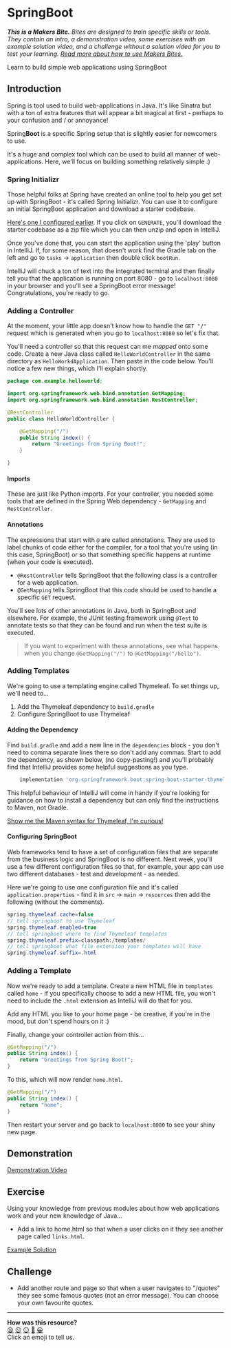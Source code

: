 # SpringBoot

_**This is a Makers Bite.** Bites are designed to train specific skills or
tools. They contain an intro, a demonstration video, some exercises with an
example solution video, and a challenge without a solution video for you to test
your learning. [Read more about how to use Makers
Bites.](https://github.com/makersacademy/course/blob/main/labels/bites.md)_

<!-- OMITTED -->

Learn to build simple web applications using SpringBoot

## Introduction

Spring is tool used to build web-applications in Java. It's like Sinatra but with a ton of extra features that will appear a bit magical at first - perhaps to your confusion and / or annoyance!

Spring**Boot** is a specific Spring setup that is slightly easier for newcomers to use.

It's a huge and complex tool which can be used to build all manner of web-applications. Here, we'll focus on building something relatively simple :)

### Spring Initializr

Those helpful folks at Spring have created an online tool to help you get set up with SpringBoot - it's called Spring Initializr. You can use it to configure an initial SpringBoot application and download a starter codebase.

[Here's one I configured earlier](https://start.spring.io/#!type=gradle-project&language=java&platformVersion=3.0.5&packaging=jar&jvmVersion=17&groupId=com.example&artifactId=hello-world&name=hello-world&description=Demo%20project%20for%20Spring%20Boot&packageName=com.example.hello-world&dependencies=web). If you click on `GENERATE`, you'll download the starter codebase as a zip file which you can then unzip and open in IntelliJ.

Once you've done that, you can start the application using the 'play' button in IntelliJ. If, for some reason, that doesn't work find the Gradle tab on the left and go to `tasks` -> `application` then double click `bootRun`.

IntelliJ will chuck a ton of text into the integrated terminal and then finally tell you that the application is running on port 8080 - go to `localhost:8080` in your browser and you'll see a SpringBoot error message! Congratulations, you're ready to go.

### Adding a Controller

At the moment, your little app doesn't know how to handle the `GET "/"` request which is generated when you go to `localhost:8080` so let's fix that.

You'll need a controller so that this request can me _mapped_ onto some code. Create a new Java class called `HelloWorldController` in the same directory as `HelloWorkdApplication`. Then paste in the code below. You'll notice a few new things, which I'll explain shortly.

```java
package com.example.helloworld;

import org.springframework.web.bind.annotation.GetMapping;
import org.springframework.web.bind.annotation.RestController;

@RestController
public class HelloWorldController {

	@GetMapping("/")
	public String index() {
		return "Greetings from Spring Boot!";
	}

}
```

#### Imports

These are just like Python imports. For your controller, you needed some tools that are defined in the Spring Web dependency - `GetMapping` and `RestController`.

#### Annotations

The expressions that start with `@` are called annotations. They are used to label chunks of code either for the compiler, for a tool that you're using (in this case, SpringBoot) or so that something specific happens at runtime (when your code is executed).

- `@RestController` tells SpringBoot that the following class is a controller for a web application.
- `@GetMapping` tells SpringBoot that this code should be used to handle a specific `GET` request.

You'll see lots of other annotations in Java, both in SpringBoot and elsewhere. For example, the JUnit testing framework using `@Test` to annotate tests so that they can be found and run when the test suite is executed.

> If you want to experiment with these annotations, see what happens when you change `@GetMapping("/")` to `@GetMapping("/hello")`.

### Adding Templates

We're going to use a templating engine called Thymeleaf. To set things up, we'll need to...

1. Add the Thymeleaf dependency to `build.gradle`
2. Configure SpringBoot to use Thymeleaf

#### Adding the Dependency

Find `build.gradle` and add a new line in the `dependencies` block - you don't need to comma separate lines there so don't add any commas. Start to add the dependency, as shown below, (no copy-pasting!) and you'll probably find that IntelliJ provides some helpful suggestions as you type.

```groovy
	implementation 'org.springframework.boot:spring-boot-starter-thymeleaf:3.0.4'
```

This helpful behaviour of IntelliJ will come in handy if you're looking for guidance on how to install a dependency but can only find the instructions to Maven, not Gradle.

[Show me the Maven syntax for Thymeleaf, I'm curious!](https://www.baeldung.com/spring-boot-start#simple-mvc-view)

#### Configuring SpringBoot

Web frameworks tend to have a set of configuration files that are separate from the business logic and SpringBoot is no different. Next week, you'll use a few different configuration files so that, for example, your app can use two different databases - test and development - as needed.

Here we're going to use one configuration file and it's called `application.properties` - find it in `src` -> `main` -> `resources` then add the following (without the comments).

```java
spring.thymeleaf.cache=false
// tell springboot to use Thymeleaf
spring.thymeleaf.enabled=true 
// tell springboot where to find Thymeleaf templates
spring.thymeleaf.prefix=classpath:/templates/
// tell springboot what file extension your templates will have
spring.thymeleaf.suffix=.html
```

### Adding a Template

Now we're ready to add a template. Create a new HTML file in `templates` called `home` - if you specifically choose to add a new HTML file, you won't need to include the `.html` extension as IntelliJ will do that for you.

Add any HTML you like to your home page - be creative, if you're in the mood, but don't spend hours on it :)

Finally, change your controller action from this...

```java
@GetMapping("/")
public String index() {
	return "Greetings from Spring Boot!";
}
```

To this, which will now render `home.html`.

```java
@GetMapping("/")
public String index() {
	return "home";
}
```

Then restart your server and go back to `localhost:8080` to see your shiny new page.

## Demonstration

<!-- OMITTED -->

[Demonstration Video]()

## Exercise

Using your knowledge from previous modules about how web applications work and your new knowledge of Java...

* Add a link to home.html so that when a user clicks on it they see another page called `links.html`.

[Example Solution]()

## Challenge

* Add another route and page so that when a user navigates to "/quotes" they see some famous quotes (not an error message). You can choose your own favourite quotes.


<!-- BEGIN GENERATED SECTION DO NOT EDIT -->

---

**How was this resource?**  
[😫](https://airtable.com/shrUJ3t7KLMqVRFKR?prefill_Repository=makersacademy%2Fjava-fundamentals-with-intellij&prefill_File=out%2Fproduction%2Fjava_fundamentals_with_intellij%2Fbites%2F14_spring_boot_bite.md&prefill_Sentiment=😫) [😕](https://airtable.com/shrUJ3t7KLMqVRFKR?prefill_Repository=makersacademy%2Fjava-fundamentals-with-intellij&prefill_File=out%2Fproduction%2Fjava_fundamentals_with_intellij%2Fbites%2F14_spring_boot_bite.md&prefill_Sentiment=😕) [😐](https://airtable.com/shrUJ3t7KLMqVRFKR?prefill_Repository=makersacademy%2Fjava-fundamentals-with-intellij&prefill_File=out%2Fproduction%2Fjava_fundamentals_with_intellij%2Fbites%2F14_spring_boot_bite.md&prefill_Sentiment=😐) [🙂](https://airtable.com/shrUJ3t7KLMqVRFKR?prefill_Repository=makersacademy%2Fjava-fundamentals-with-intellij&prefill_File=out%2Fproduction%2Fjava_fundamentals_with_intellij%2Fbites%2F14_spring_boot_bite.md&prefill_Sentiment=🙂) [😀](https://airtable.com/shrUJ3t7KLMqVRFKR?prefill_Repository=makersacademy%2Fjava-fundamentals-with-intellij&prefill_File=out%2Fproduction%2Fjava_fundamentals_with_intellij%2Fbites%2F14_spring_boot_bite.md&prefill_Sentiment=😀)  
Click an emoji to tell us.

<!-- END GENERATED SECTION DO NOT EDIT -->
